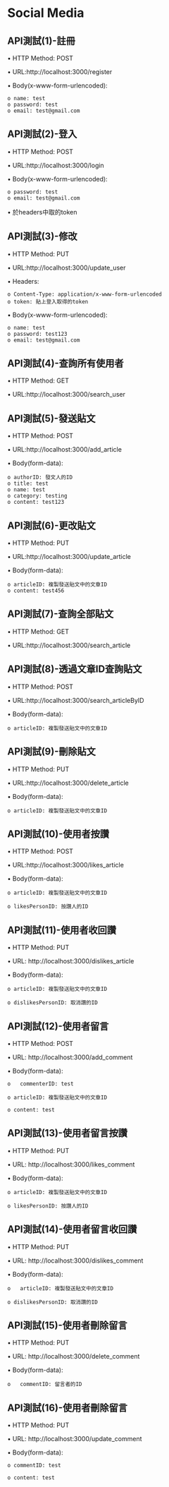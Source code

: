 # Social Media
## API測試(1)-註冊
  •	HTTP Method: POST
  
  •	URL:http://localhost:3000/register
  
  •	Body(x-www-form-urlencoded):  
  
    o name: test
    o password: test 
    o email: test@gmail.com
    
## API測試(2)-登入
  •	HTTP Method: POST
  
  •	URL:http://localhost:3000/login
  
  •	Body(x-www-form-urlencoded):
  
    o password: test 
    o email: test@gmail.com
    
  •	於headers中取的token
## API測試(3)-修改
  •	HTTP Method: PUT
  
  •	URL:http://localhost:3000/update_user
  
  •	Headers:
  
    o Content-Type: application/x-www-form-urlencoded
    o token: 貼上登入取得的token
    
  •	Body(x-www-form-urlencoded):
  
    o name: test
    o password: test123
    o email: test@gmail.com
    
 ## API測試(4)-查詢所有使用者
  •	HTTP Method: GET
  
  •	URL:http://localhost:3000/search_user
 
 ## API測試(5)-發送貼文
  •	HTTP Method: POST
  
  •	URL:http://localhost:3000/add_article
    
  •	Body(form-data):
  
    o authorID: 發文人的ID
    o title: test
    o name: test
    o category: testing
    o content: test123
  
 ## API測試(6)-更改貼文
  •	HTTP Method: PUT
  
  •	URL:http://localhost:3000/update_article
    
  •	Body(form-data):
  
    o articleID: 複製發送貼文中的文章ID
    o content: test456
  
  ## API測試(7)-查詢全部貼文
  •	HTTP Method: GET
  
  •	URL:http://localhost:3000/search_article
    
    
  ## API測試(8)-透過文章ID查詢貼文
  •	HTTP Method: POST
  
  •	URL:http://localhost:3000/search_articleByID
    
  •	Body(form-data):
  
    o articleID: 複製發送貼文中的文章ID
    
  ## API測試(9)-刪除貼文
  •	HTTP Method: PUT
  
  •	URL:http://localhost:3000/delete_article
    
  •	Body(form-data):
  
    o articleID: 複製發送貼文中的文章ID
    
  ## API測試(10)-使用者按讚
  •	HTTP Method: POST
  
  •	URL:http://localhost:3000/likes_article
    
  •	Body(form-data):
  
    o articleID: 複製發送貼文中的文章ID
    
    o likesPersonID: 按讚人的ID

  ## API測試(11)-使用者收回讚
  •	HTTP Method: PUT
  
  •	URL: http://localhost:3000/dislikes_article    
  
  •	Body(form-data):
  
    o articleID: 複製發送貼文中的文章ID
    
    o dislikesPersonID: 取消讚的ID

  ## API測試(12)-使用者留言
  •	HTTP Method: POST
  
  •	URL: http://localhost:3000/add_comment    
  
  •	Body(form-data):
  
    o	commenterID: test
    
    o articleID: 複製發送貼文中的文章ID
    
    o content: test	
    
  ## API測試(13)-使用者留言按讚
  •	HTTP Method: PUT
  
  •	URL: http://localhost:3000/likes_comment   
  
  •	Body(form-data):
  
    o articleID: 複製發送貼文中的文章ID
    
    o likesPersonID: 按讚人的ID
   
  ## API測試(14)-使用者留言收回讚
  •	HTTP Method: PUT
  
  •	URL: http://localhost:3000/dislikes_comment        
  
  •	Body(form-data):
  
    o	articleID: 複製發送貼文中的文章ID
    
    o dislikesPersonID: 取消讚的ID
    
  ## API測試(15)-使用者刪除留言
  •	HTTP Method: PUT
  
  •	URL: http://localhost:3000/delete_comment        
  
  •	Body(form-data):
  
    o	commentID: 留言者的ID
    
  ## API測試(16)-使用者刪除留言
  •	HTTP Method: PUT
  
  •	URL: http://localhost:3000/update_comment        
  
  •	Body(form-data):
  
    o commentID: test
    
    o content: test
    
   

   

   
    

